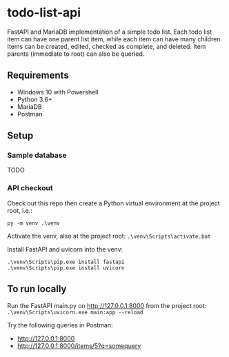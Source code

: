 # todo-list-api

FastAPI and MariaDB implementation of a simple todo list. Each todo list item can have one parent list item, while each item can have many children. Items can be created, edited, checked as complete, and deleted. Item parents (immediate to root) can also be queried.

## Requirements

* Windows 10 with Powershell
* Python 3.6+
* MariaDB
* Postman

## Setup

### Sample database

TODO

### API checkout

Check out this repo then create a Python virtual environment at the project root, i.e.:

```py -m venv .\venv```

Activate the venv, also at the project root:
```.\venv\Scripts\activate.bat```

Install FastAPI and uvicorn into the venv:
```
.\venv\Scripts\pip.exe install fastapi
.\venv\Scripts\pip.exe install uvicorn
```


## To run locally

Run the FastAPI main.py on http://127.0.0.1:8000 from the project root:
```.\venv\Scripts\uvicorn.exe main:app --reload```

Try the following queries in Postman:
* http://127.0.0.1:8000
* http://127.0.0.1:8000/items/5?q=somequery